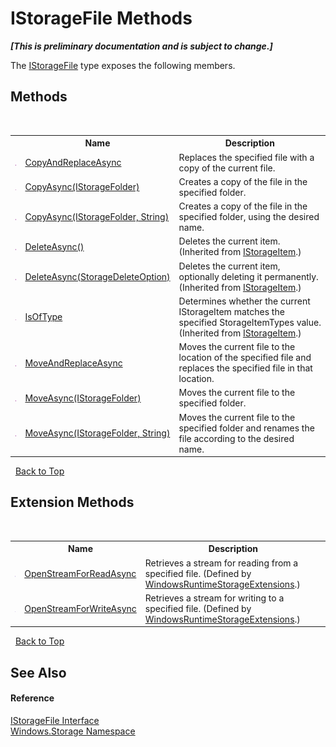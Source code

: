 # IStorageFile Methods
 _**\[This is preliminary documentation and is subject to change.\]**_

The <a href="T_Windows_Storage_IStorageFile">IStorageFile</a> type exposes the following members.


## Methods
&nbsp;<table><tr><th></th><th>Name</th><th>Description</th></tr><tr><td>![Public method](media/pubmethod.gif "Public method")</td><td><a href="M_Windows_Storage_IStorageFile_CopyAndReplaceAsync">CopyAndReplaceAsync</a></td><td>
Replaces the specified file with a copy of the current file.</td></tr><tr><td>![Public method](media/pubmethod.gif "Public method")</td><td><a href="M_Windows_Storage_IStorageFile_CopyAsync">CopyAsync(IStorageFolder)</a></td><td>
Creates a copy of the file in the specified folder.</td></tr><tr><td>![Public method](media/pubmethod.gif "Public method")</td><td><a href="M_Windows_Storage_IStorageFile_CopyAsync_1">CopyAsync(IStorageFolder, String)</a></td><td>
Creates a copy of the file in the specified folder, using the desired name.</td></tr><tr><td>![Public method](media/pubmethod.gif "Public method")</td><td><a href="M_Windows_Storage_IStorageItem_DeleteAsync">DeleteAsync()</a></td><td>
Deletes the current item.
 (Inherited from <a href="T_Windows_Storage_IStorageItem">IStorageItem</a>.)</td></tr><tr><td>![Public method](media/pubmethod.gif "Public method")</td><td><a href="M_Windows_Storage_IStorageItem_DeleteAsync_1">DeleteAsync(StorageDeleteOption)</a></td><td>
Deletes the current item, optionally deleting it permanently.
 (Inherited from <a href="T_Windows_Storage_IStorageItem">IStorageItem</a>.)</td></tr><tr><td>![Public method](media/pubmethod.gif "Public method")</td><td><a href="M_Windows_Storage_IStorageItem_IsOfType">IsOfType</a></td><td>
Determines whether the current IStorageItem matches the specified StorageItemTypes value.
 (Inherited from <a href="T_Windows_Storage_IStorageItem">IStorageItem</a>.)</td></tr><tr><td>![Public method](media/pubmethod.gif "Public method")</td><td><a href="M_Windows_Storage_IStorageFile_MoveAndReplaceAsync">MoveAndReplaceAsync</a></td><td>
Moves the current file to the location of the specified file and replaces the specified file in that location.</td></tr><tr><td>![Public method](media/pubmethod.gif "Public method")</td><td><a href="M_Windows_Storage_IStorageFile_MoveAsync">MoveAsync(IStorageFolder)</a></td><td>
Moves the current file to the specified folder.</td></tr><tr><td>![Public method](media/pubmethod.gif "Public method")</td><td><a href="M_Windows_Storage_IStorageFile_MoveAsync_1">MoveAsync(IStorageFolder, String)</a></td><td>
Moves the current file to the specified folder and renames the file according to the desired name.</td></tr></table>&nbsp;
<a href="#istoragefile-methods">Back to Top</a>

## Extension Methods
&nbsp;<table><tr><th></th><th>Name</th><th>Description</th></tr><tr><td>![Public Extension Method](media/pubextension.gif "Public Extension Method")</td><td><a href="M_System_IO_WindowsRuntimeStorageExtensions_OpenStreamForReadAsync">OpenStreamForReadAsync</a></td><td>
Retrieves a stream for reading from a specified file.
 (Defined by <a href="T_System_IO_WindowsRuntimeStorageExtensions">WindowsRuntimeStorageExtensions</a>.)</td></tr><tr><td>![Public Extension Method](media/pubextension.gif "Public Extension Method")</td><td><a href="M_System_IO_WindowsRuntimeStorageExtensions_OpenStreamForWriteAsync">OpenStreamForWriteAsync</a></td><td>
Retrieves a stream for writing to a specified file.
 (Defined by <a href="T_System_IO_WindowsRuntimeStorageExtensions">WindowsRuntimeStorageExtensions</a>.)</td></tr></table>&nbsp;
<a href="#istoragefile-methods">Back to Top</a>

## See Also


#### Reference
<a href="T_Windows_Storage_IStorageFile">IStorageFile Interface</a><br /><a href="N_Windows_Storage">Windows.Storage Namespace</a><br />